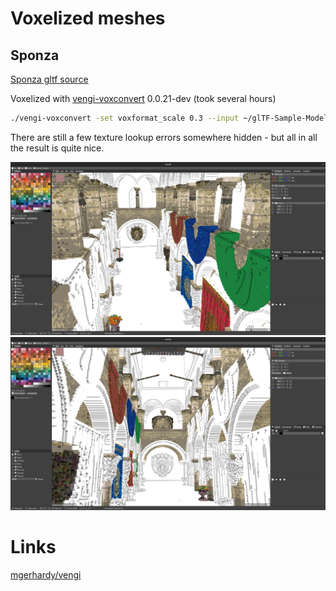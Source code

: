 # Voxelized meshes

## Sponza

[Sponza gltf source](https://github.com/KhronosGroup/glTF-Sample-Models/tree/master/2.0/Sponza)

Voxelized with [vengi-voxconvert](https://github.com/mgerhardy/vengi) 0.0.21-dev (took several hours)

```sh
./vengi-voxconvert -set voxformat_scale 0.3 --input ~/glTF-Sample-Models/2.0/Sponza/glTF/Sponza.gltf --output ~/sponza.qb
```

There are still a few texture lookup errors somewhere hidden - but all in all the result is quite nice.

![image](sponza1.png)
![image](sponza2.png)

# Links

[mgerhardy/vengi](https://github.com/mgerhardy/vengi)
